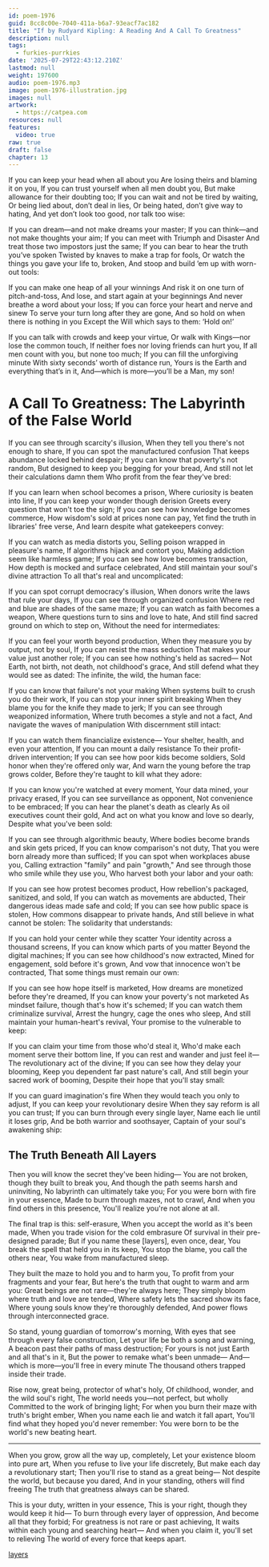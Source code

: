 ```yaml
---
id: poem-1976
guid: 8cc8c00e-7040-411a-b6a7-93eacf7ac182
title: "If by Rudyard Kipling: A Reading And A Call To Greatness"
description: null
tags:
  - furkies-purrkies
date: '2025-07-29T22:43:12.210Z'
lastmod: null
weight: 197600
audio: poem-1976.mp3
image: poem-1976-illustration.jpg
images: null
artwork:
  - https://catpea.com
resources: null
features:
  video: true
raw: true
draft: false
chapter: 13
---
```


If you can keep your head when all about you
    Are losing theirs and blaming it on you,
If you can trust yourself when all men doubt you,
    But make allowance for their doubting too;
If you can wait and not be tired by waiting,
    Or being lied about, don’t deal in lies,
Or being hated, don’t give way to hating,
    And yet don’t look too good, nor talk too wise:

If you can dream—and not make dreams your master;
    If you can think—and not make thoughts your aim;
If you can meet with Triumph and Disaster
    And treat those two impostors just the same;
If you can bear to hear the truth you’ve spoken
    Twisted by knaves to make a trap for fools,
Or watch the things you gave your life to, broken,
    And stoop and build ’em up with worn-out tools:

If you can make one heap of all your winnings
    And risk it on one turn of pitch-and-toss,
And lose, and start again at your beginnings
    And never breathe a word about your loss;
If you can force your heart and nerve and sinew
    To serve your turn long after they are gone,
And so hold on when there is nothing in you
    Except the Will which says to them: ‘Hold on!’

If you can talk with crowds and keep your virtue,
    Or walk with Kings—nor lose the common touch,
If neither foes nor loving friends can hurt you,
    If all men count with you, but none too much;
If you can fill the unforgiving minute
    With sixty seconds’ worth of distance run,
Yours is the Earth and everything that’s in it,
    And—which is more—you’ll be a Man, my son!

# A Call To Greatness: The Labyrinth of the False World

If you can see through scarcity's illusion,
    When they tell you there's not enough to share,
If you can spot the manufactured confusion
    That keeps abundance locked behind despair;
If you can know that poverty's not random,
    But designed to keep you begging for your bread,
And still not let their calculations damn them
    Who profit from the fear they've bred:

If you can learn when school becomes a prison,
    Where curiosity is beaten into line,
If you can keep your wonder though derision
    Greets every question that won't toe the sign;
If you can see how knowledge becomes commerce,
    How wisdom's sold at prices none can pay,
Yet find the truth in libraries' free verse,
    And learn despite what gatekeepers convey:

If you can watch as media distorts you,
    Selling poison wrapped in pleasure's name,
If algorithms hijack and contort you,
    Making addiction seem like harmless game;
If you can see how love becomes transaction,
    How depth is mocked and surface celebrated,
And still maintain your soul's divine attraction
    To all that's real and uncomplicated:

If you can spot corrupt democracy's illusion,
    When donors write the laws that rule your days,
If you can see through organized confusion
    Where red and blue are shades of the same maze;
If you can watch as faith becomes a weapon,
    Where questions turn to sins and love to hate,
And still find sacred ground on which to step on,
    Without the need for intermediates:

If you can feel your worth beyond production,
    When they measure you by output, not by soul,
If you can resist the mass seduction
    That makes your value just another role;
If you can see how nothing's held as sacred—
    Not Earth, not birth, not death, not childhood's grace,
And still defend what they would see as dated:
    The infinite, the wild, the human face:

If you can know that failure's not your making
    When systems built to crush you do their work,
If you can stop your inner spirit breaking
    When they blame you for the knife they made to jerk;
If you can see through weaponized information,
    Where truth becomes a style and not a fact,
And navigate the waves of manipulation
    With discernment still intact:

If you can watch them financialize existence—
    Your shelter, health, and even your attention,
If you can mount a daily resistance
    To their profit-driven intervention;
If you can see how poor kids become soldiers,
    Sold honor when they're offered only war,
And warn the young before the trap grows colder,
    Before they're taught to kill what they adore:

If you can know you're watched at every moment,
    Your data mined, your privacy erased,
If you can see surveillance as opponent,
    Not convenience to be embraced;
If you can hear the planet's death as clearly
    As oil executives count their gold,
And act on what you know and love so dearly,
    Despite what you've been sold:

If you can see through algorithmic beauty,
    Where bodies become brands and skin gets priced,
If you can know comparison's not duty,
    That you were born already more than sufficed;
If you can spot when workplaces abuse you,
    Calling extraction "family" and pain "growth,"
And see through those who smile while they use you,
    Who harvest both your labor and your oath:

If you can see how protest becomes product,
    How rebellion's packaged, sanitized, and sold,
If you can watch as movements are abducted,
    Their dangerous ideas made safe and cold;
If you can see how public space is stolen,
    How commons disappear to private hands,
And still believe in what cannot be stolen:
    The solidarity that understands:

If you can hold your center while they scatter
    Your identity across a thousand screens,
If you can know which parts of you matter
    Beyond the digital machines;
If you can see how childhood's now extracted,
    Mined for engagement, sold before it's grown,
And vow that innocence won't be contracted,
    That some things must remain our own:

If you can see how hope itself is marketed,
    How dreams are monetized before they're dreamed,
If you can know your poverty's not marketed
    As mindset failure, though that's how it's schemed;
If you can watch them criminalize survival,
    Arrest the hungry, cage the ones who sleep,
And still maintain your human-heart's revival,
    Your promise to the vulnerable to keep:

If you can claim your time from those who'd steal it,
    Who'd make each moment serve their bottom line,
If you can rest and wander and just feel it—
    The revolutionary act of the divine;
If you can see how they delay your blooming,
    Keep you dependent far past nature's call,
And still begin your sacred work of booming,
    Despite their hope that you'll stay small:

If you can guard imagination's fire
    When they would teach you only to adjust,
If you can keep your revolutionary desire
    When they say reform is all you can trust;
If you can burn through every single layer,
    Name each lie until it loses grip,
And be both warrior and soothsayer,
    Captain of your soul's awakening ship:

## The Truth Beneath All Layers

Then you will know the secret they've been hiding—
    You are not broken, though they built to break you,
And though the path seems harsh and uninviting,
    No labyrinth can ultimately take you;
For you were born with fire in your essence,
    Made to burn through mazes, not to crawl,
And when you find others in this presence,
    You'll realize you're not alone at all.

The final trap is this: self-erasure,
    When you accept the world as it's been made,
When you trade vision for the cold embrasure
    Of survival in their pre-designed parade;
But if you name these [layers], even once, dear,
    You break the spell that held you in its keep,
You stop the blame, you call the others near,
    You wake from manufactured sleep.

They built the maze to hold you and to harm you,
    To profit from your fragments and your fear,
But here's the truth that ought to warm and arm you:
    Great beings are not rare—they're always here;
They simply bloom where truth and love are tended,
    Where safety lets the sacred show its face,
Where young souls know they're thoroughly defended,
    And power flows through interconnected grace.

So stand, young guardian of tomorrow's morning,
    With eyes that see through every false construction,
Let your life be both a song and warning,
    A beacon past their paths of mass destruction;
For yours is not just Earth and all that's in it,
    But the power to remake what's been unmade—
And—which is more—you'll free in every minute
    The thousand others trapped inside their trade.

Rise now, great being, protector of what's holy,
    Of childhood, wonder, and the wild soul's right,
The world needs you—not perfect, but wholly
    Committed to the work of bringing light;
For when you burn their maze with truth's bright ember,
    When you name each lie and watch it fall apart,
You'll find what they hoped you'd never remember:
    You were born to be the world's new beating heart.

---

When you grow, grow all the way up, completely,
    Let your existence bloom into pure art,
When you refuse to live your life discretely,
    But make each day a revolutionary start;
Then you'll rise to stand as a great being—
    Not despite the world, but because you dared,
And in your standing, others will find freeing
    The truth that greatness always can be shared.

This is your duty, written in your essence,
    This is your right, though they would keep it hid—
To burn through every layer of oppression,
    And become all that they forbid;
For greatness is not rare or past achieving,
    It waits within each young and searching heart—
And when you claim it, you'll set to relieving
    The world of every force that keeps apart.

[layers](files/list.md)
